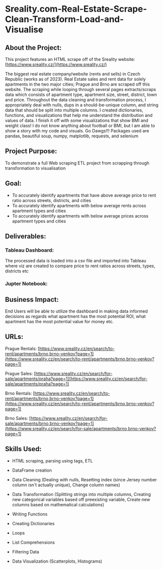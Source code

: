 # Sreality.com-Real-Estate-Scrape-Clean-Transform-Load-and-Visualise

## About the Project:

This project features an HTML scrape off of the Sreality website: [https://www.sreality.cz/](https://www.sreality.cz/)

The biggest real estate company/website (rents and sells) in Czech Republic (works as of 2023). Real Estate sales and rent data for solely apartments in the two major cities; Prague and Brno are scraped off this website. The scraping while looping through several pages extracts/scraps data which consists of apartment type, apartment size, street, district, town and price. Throughout the data cleaning and transformation process, I appropriately deal with nulls, dups in a should-be-unique column, and string data that should be split into multiple columns. I created dictionaries, functions, and visualizations that help me understand the distribution and values of data. I finish it off with some visualizations that show BMI and weight class! I do not know anything about football or BMI, but I am able to show a story with my code and visuals. Go Dawgs!!! Packages used are pandas, beautiful soup, numpy, matplotlib, requests, and selenium

## Project Purpose:
To demonstrate a full Web scraping ETL project from scrapping through transformation to visualisation 

## Goal:
- To accurately identify apartments that have above average price to rent ratio across streets, districts, and cities
- To accurately identify apartments with below average rents across apartment types and cities
- To accurately identify apartments with below average prices across apartment types and cities

## Deliverables:

### Tableau Dashboard:
The processed data is loaded into a csv file and imported into Tableau where viz are created to compare price to rent ratios across streets, types, districts etc

### Jupter Notebook:

## Business Impact:
End Users will be able to utilize the dashboard in making data informed decisions as regards what apartment has the most potential ROI, what apartment has the most potential value for money etc.

## URLs:
Prague Rentals: [https://www.sreality.cz/en/search/to-rent/apartments/brno,brno-venkov?page=1](https://www.sreality.cz/en/search/to-rent/apartments/brno,brno-venkov?page=1)

Prague Sales: [https://www.sreality.cz/en/search/for-sale/apartments/praha?page=1](https://www.sreality.cz/en/search/for-sale/apartments/praha?page=1)

Brno Rentals: [https://www.sreality.cz/en/search/to-rent/apartments/brno,brno-venkov?page=1](https://www.sreality.cz/en/search/to-rent/apartments/brno,brno-venkov?page=1)

Brno Sales: [https://www.sreality.cz/en/search/for-sale/apartments/brno,brno-venkov?page=1](https://www.sreality.cz/en/search/for-sale/apartments/brno,brno-venkov?page=1)



## Skills Used:

- HTML scraping, parsing using tags, ETL

- DataFrame creation

- Data Cleaning (Dealing with nulls, Resetting index (since Jersey number column isn't actually unique), Change column names)

- Data Transformation (Splitting strings into multiple columns, Creating new categorical variables based off preexisting variable, Create new columns based on mathematical calculations)

- Writing Functions

- Creating Dictionaries

- Loops

- List Comprehensions

- Filtering Data

- Data Visualization (Scatterplots, Histograms)
